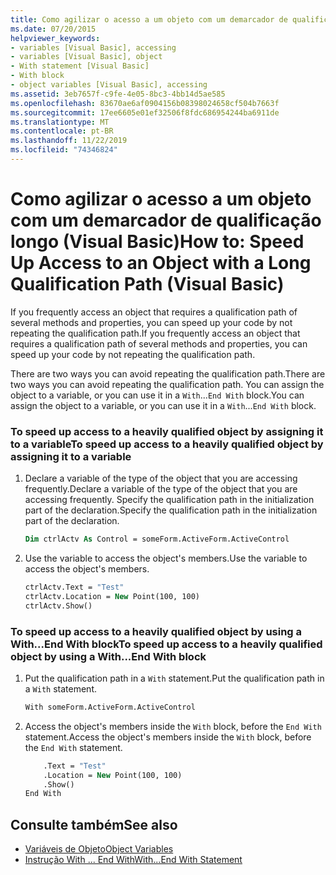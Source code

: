 ```yaml
---
title: Como agilizar o acesso a um objeto com um demarcador de qualificação longo
ms.date: 07/20/2015
helpviewer_keywords:
- variables [Visual Basic], accessing
- variables [Visual Basic], object
- With statement [Visual Basic]
- With block
- object variables [Visual Basic], accessing
ms.assetid: 3eb7657f-c9fe-4e05-8bc3-4bb14d5ae585
ms.openlocfilehash: 83670ae6af0904156b08398024658cf504b7663f
ms.sourcegitcommit: 17ee6605e01ef32506f8fdc686954244ba6911de
ms.translationtype: MT
ms.contentlocale: pt-BR
ms.lasthandoff: 11/22/2019
ms.locfileid: "74346824"
---
```

# <a name="how-to-speed-up-access-to-an-object-with-a-long-qualification-path-visual-basic"></a><span data-ttu-id="c50e8-102">Como agilizar o acesso a um objeto com um demarcador de qualificação longo (Visual Basic)</span><span class="sxs-lookup"><span data-stu-id="c50e8-102">How to: Speed Up Access to an Object with a Long Qualification Path (Visual Basic)</span></span>

<span data-ttu-id="c50e8-103">If you frequently access an object that requires a qualification path of several methods and properties, you can speed up your code by not repeating the qualification path.</span><span class="sxs-lookup"><span data-stu-id="c50e8-103">If you frequently access an object that requires a qualification path of several methods and properties, you can speed up your code by not repeating the qualification path.</span></span>

<span data-ttu-id="c50e8-104">There are two ways you can avoid repeating the qualification path.</span><span class="sxs-lookup"><span data-stu-id="c50e8-104">There are two ways you can avoid repeating the qualification path.</span></span> <span data-ttu-id="c50e8-105">You can assign the object to a variable, or you can use it in a `With`...`End With` block.</span><span class="sxs-lookup"><span data-stu-id="c50e8-105">You can assign the object to a variable, or you can use it in a `With`...`End With` block.</span></span>

### <a name="to-speed-up-access-to-a-heavily-qualified-object-by-assigning-it-to-a-variable"></a><span data-ttu-id="c50e8-106">To speed up access to a heavily qualified object by assigning it to a variable</span><span class="sxs-lookup"><span data-stu-id="c50e8-106">To speed up access to a heavily qualified object by assigning it to a variable</span></span>

1. <span data-ttu-id="c50e8-107">Declare a variable of the type of the object that you are accessing frequently.</span><span class="sxs-lookup"><span data-stu-id="c50e8-107">Declare a variable of the type of the object that you are accessing frequently.</span></span> <span data-ttu-id="c50e8-108">Specify the qualification path in the initialization part of the declaration.</span><span class="sxs-lookup"><span data-stu-id="c50e8-108">Specify the qualification path in the initialization part of the declaration.</span></span>

    ```vb
    Dim ctrlActv As Control = someForm.ActiveForm.ActiveControl
    ```

2. <span data-ttu-id="c50e8-109">Use the variable to access the object's members.</span><span class="sxs-lookup"><span data-stu-id="c50e8-109">Use the variable to access the object's members.</span></span>

    ```vb
    ctrlActv.Text = "Test"
    ctrlActv.Location = New Point(100, 100)
    ctrlActv.Show()
    ```

### <a name="to-speed-up-access-to-a-heavily-qualified-object-by-using-a-withend-with-block"></a><span data-ttu-id="c50e8-110">To speed up access to a heavily qualified object by using a With...End With block</span><span class="sxs-lookup"><span data-stu-id="c50e8-110">To speed up access to a heavily qualified object by using a With...End With block</span></span>

1. <span data-ttu-id="c50e8-111">Put the qualification path in a `With` statement.</span><span class="sxs-lookup"><span data-stu-id="c50e8-111">Put the qualification path in a `With` statement.</span></span>

    ```vb
    With someForm.ActiveForm.ActiveControl
    ```

2. <span data-ttu-id="c50e8-112">Access the object's members inside the `With` block, before the `End With` statement.</span><span class="sxs-lookup"><span data-stu-id="c50e8-112">Access the object's members inside the `With` block, before the `End With` statement.</span></span>

    ```vb
        .Text = "Test"
        .Location = New Point(100, 100)
        .Show()
    End With
    ```

## <a name="see-also"></a><span data-ttu-id="c50e8-113">Consulte também</span><span class="sxs-lookup"><span data-stu-id="c50e8-113">See also</span></span>

- [<span data-ttu-id="c50e8-114">Variáveis de Objeto</span><span class="sxs-lookup"><span data-stu-id="c50e8-114">Object Variables</span></span>](../../../../visual-basic/programming-guide/language-features/variables/object-variables.md)
- [<span data-ttu-id="c50e8-115">Instrução With ... End With</span><span class="sxs-lookup"><span data-stu-id="c50e8-115">With...End With Statement</span></span>](../../../../visual-basic/language-reference/statements/with-end-with-statement.md)
